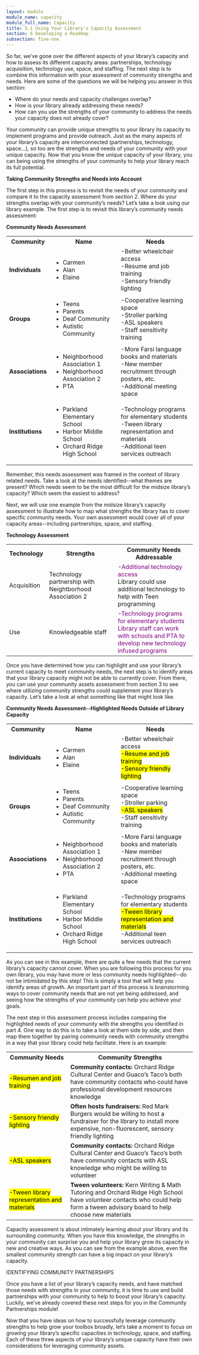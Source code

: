 ```yaml
---
layout: module
module_name: capacity
module_full_name: Capacity
title: 5.1 Using Your Library's Capacity Assessment
section: 5 Developing a Roadmap
subsection: five-one
---
```

So far, we’ve gone over the different aspects of your library’s capacity and how to assess its different capacity areas: partnerships, technology acquisition, technology use, space, and staffing. The next step is to combine this information with your assessment of community strengths and needs. Here are some of the questions we will be helping you answer in this section: 

<ul>
<li>Where do your needs and capacity challenges overlap?</li>
<li>How is your library already addressing these needs?</li>
<li>How can you use the strengths of your community to address the needs your capacity does not already cover?</li> 
</ul>

Your community can provide unique strengths to your library its capacity to implement programs and provide outreach. Just as the many aspects of your library’s capacity are interconnected (partnerships, technology, space...), so too are the strengths and needs of your community with your unique capacity. Now that you know the unique capacity of your library, you can being using the strengths of your community to help your library reach its full potential. 

**Taking Community Strengths and Needs into Account**

The first step in this process is to revisit the needs of your community and compare it to the capacity assessment from section 2. Where do your strengths overlap with your community’s needs? Let’s take a look using our library example. The first step is to revisit this library’s community needs assessment: 

**Community Needs Assessment**

<table class="basic">
 <tr><th>Community</th><th>Name</th><th>Needs</th></tr>
<tr><td><b>Individuals</b></td><td><ul><li>Carmen</li><li>Alan</li><li>Elaine</li></ul></td><td>-Better wheelchair access<br>-Resume and job training<br>-Sensory friendly lighting</td></tr>

<tr><td><b>Groups</b></td><td><ul><li>Teens</li><li>Parents</li><li>Deaf Community</li><li>Autistic Community</li></ul></td><td>-Cooperative learning space<br>-Stroller parking<br>-ASL speakers<br>-Staff sensitivity training</td></tr>

<tr><td><b>Associations</b></td><td><ul><li>Neighborhood Association 1</li><li>Neighborhood Association 2</li><li>PTA</li></li></ul></td><td>-More Farsi language books and materials<br>-New member recruitment through posters, etc.<br>-Additional meeting space<br></td></tr>

<tr><td><b>Institutions</b></td><td><ul><li>Parkland Elementary School</li><li>Harbor Middle School</li><li>Orchard Ridge High School</li></ul></td><td>-Technology programs for elementary students<br>-Tween library representation and materials<br>-Additional teen services outreach<br></td></tr>
</table>

Remember, this needs assessment was framed in the context of library related needs. Take a look at the needs identified--what themes are present? Which needs seem to be the most difficult for the midsize library’s capacity? Which seem the easiest to address? 

Next, we will use one example from the midsize library’s capacity assessment to illustrate how to map what strengths the library has to cover specific community needs. Your own assessment would cover all of your capacity areas--including partnerships, space, and staffing.

**Technology Assessment**

<table class="basic">
 <tr><th>Technology</th><th>Strengths</th><th>Community Needs Addressable</th></tr>
<tr><td>Acquisition</td><td>Technology partnership with Neightborhood Association 2</td><td>-<font color="purple">Additional technology access</font><br>Library could use additional technology to help with Teen programming</td></tr>

<tr><td>Use</td><td>Knowledgeable staff</td><td>-<font color="purple">Technology programs for elementary students<font><br>Library staff can work with schools and PTA to develop new technology infused programs</td></tr>
</table>

Once you have determined how you can highlight and use your library’s current capacity to meet community needs, the next step is to identify areas that your library capacity might not be able to currently cover. From there, you can use your community assets assessment from section 3 to see where utilizing community strengths could supplement your library’s capacity. Let’s take a look at what something like that might look like.

**Community Needs Assessment--Highlighted Needs Outside of Library Capacity**

<table class="basic">
 <tr><th>Community</th><th>Name</th><th>Needs</th></tr>
<tr><td><b>Individuals</b></td><td><ul><li>Carmen</li><li>Alan</li><li>Elaine</li></ul></td><td>-Better wheelchair access<br><mark>-Resume and job training<br>-Sensory friendly lighting</mark></td></tr>

<tr><td><b>Groups</b></td><td><ul><li>Teens</li><li>Parents</li><li>Deaf Community</li><li>Autistic Community</li></ul></td><td>-Cooperative learning space<br>-Stroller parking<br><mark>-ASL speakers</mark><br>-Staff sensitivity training</td></tr>

<tr><td><b>Associations</b></td><td><ul><li>Neighborhood Association 1</li><li>Neighborhood Association 2</li><li>PTA</li></li></ul></td><td>-More Farsi language books and materials<br>-New member recruitment through posters, etc.<br>-Additional meeting space<br></td></tr>

<tr><td><b>Institutions</b></td><td><ul><li>Parkland Elementary School</li><li>Harbor Middle School</li><li>Orchard Ridge High School</li></ul></td><td>-Technology programs for elementary students<br><mark>-Tween library representation and materials</mark><br>-Additional teen services outreach<br></td></tr>
</table>

As you can see in this example, there are quite a few needs that the current library’s capacity cannot cover. When you are following this process for you own library, you may have more or less community needs highlighted--do not be intimidated by this step! This is simply a tool that will help you identify areas of growth. An important part of this process is brainstorming ways to cover community needs that are not yet being addressed, and seeing how the strengths of your community can help you achieve your goals. 

The next step in this assessment process includes comparing the highlighted needs of your community with the strengths you identified in part 4. One way to do this is to take a look at them side by side, and then map them together by pairing community needs with community strengths in a way that your library could help facilitate. Here is an example: 

<table>
  <tr><th>Community Needs</th><th>Community Strengths</th></tr>
  <tr><td><mark>-Resumen and job training</mark></td><td><b>Community contacts:</b> Orchard Ridge Cultural Center and Guaco’s Taco’s both have community contacts who could have professional development resources knowledge</td></tr>
  <tr><td><mark>-Sensory friendly lighting</mark></td><td><b>Often hosts fundraisers:</b> Red Mark Burgers would be willing to host a fundraiser for the library to install more expensive, non-fluorescent, sensory friendly lighting</td></tr>
  <tr><td><mark>-ASL speakers</mark></td><td><b>Community contacts:</b> Orchard Ridge Cultural Center and Guaco’s Taco’s both have community contacts with ASL knowledge who might be willing to volunteer</td></tr>
  <tr><td><mark>-Tween library representation and materials</mark></td><td><b>Tween volunteers:</b> Kern Writing & Math Tutoring and Orchard Ridge High School have volunteer contacts who could help form a tween advisory board to help choose new materials</td></tr>
</table>

Capacity assessment is about intimately learning about your library and its surrounding community. When you have this knowledge, the strengths in your community can surprise you and help your library grow its capacity in new and creative ways. As you can see from the example above, even the smallest community strength can have a big impact on your library’s capacity.

<div class="reflection">
  <span class="box-title">IDENTIFYING COMMUNITY PARTNERSHIPS</span>
  <p>Once you have a list of your library’s capacity needs, and have matched those needs with strengths in your community, it is time to use and build partnerships with your community to help to boost your library’s capacity. Luckily, we’ve already covered these next steps for you in the Community Partnerships module!</p></div>

Now that you have ideas on how to successfully leverage community strengths to help grow your toolbox broadly, let’s take a moment to focus on growing your library’s specific capacities in technology, space, and staffing. Each of these three aspects of your library’s unique capacity have their own considerations for leveraging community assets. 
